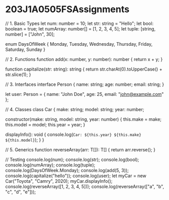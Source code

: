 # 203J1A0505FSAssignments
// 1. Basic Types
let num: number = 10;
let str: string = "Hello";
let bool: boolean = true;
let numArray: number[] = [1, 2, 3, 4, 5];
let tuple: [string, number] = ["John", 30];

enum DaysOfWeek {
  Monday,
  Tuesday,
  Wednesday,
  Thursday,
  Friday,
  Saturday,
  Sunday
}

// 2. Functions
function add(x: number, y: number): number {
  return x + y;
}

function capitalize(str: string): string {
  return str.charAt(0).toUpperCase() + str.slice(1);
}

// 3. Interfaces
interface Person {
  name: string;
  age: number;
  email: string;
}

let user: Person = {
  name: "John Doe",
  age: 25,
  email: "john@example.com"
};

// 4. Classes
class Car {
  make: string;
  model: string;
  year: number;

  constructor(make: string, model: string, year: number) {
    this.make = make;
    this.model = model;
    this.year = year;
  }

  displayInfo(): void {
    console.log(`Car: ${this.year} ${this.make} ${this.model}`);
  }
}

// 5. Generics
function reverseArray<T>(arr: T[]): T[] {
  return arr.reverse();
}

// Testing
console.log(num);
console.log(str);
console.log(bool);
console.log(numArray);
console.log(tuple);
console.log(DaysOfWeek.Monday);
console.log(add(5, 3));
console.log(capitalize("hello"));
console.log(user);
let myCar = new Car("Toyota", "Camry", 2020);
myCar.displayInfo();
console.log(reverseArray([1, 2, 3, 4, 5]));
console.log(reverseArray(["a", "b", "c", "d", "e"]));
